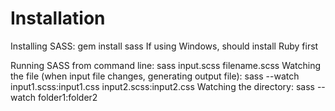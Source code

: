 Installation
============

Installing SASS: gem install sass
If using Windows, should install Ruby first

Running SASS from command line: sass input.scss filename.scss
Watching the file (when input file changes, generating output file): sass --watch input1.scss:input1.css input2.scss:input2.css
Watching the directory: sass --watch folder1:folder2